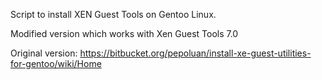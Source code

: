 Script to install XEN Guest Tools on Gentoo Linux.

Modified version which works with Xen Guest Tools 7.0

Original version: https://bitbucket.org/pepoluan/install-xe-guest-utilities-for-gentoo/wiki/Home
